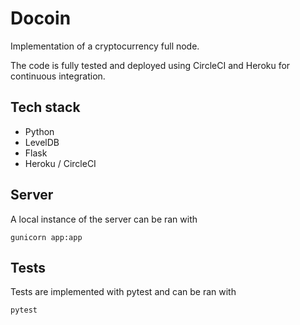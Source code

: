 # Docoin
Implementation of a cryptocurrency full node.

The code is fully tested and deployed using CircleCI and Heroku for continuous integration.

## Tech stack
- Python
- LevelDB
- Flask
- Heroku / CircleCI

## Server
A local instance of the server can be ran with
```
gunicorn app:app
```

## Tests
Tests are implemented with pytest and can be ran with
```
pytest
```
